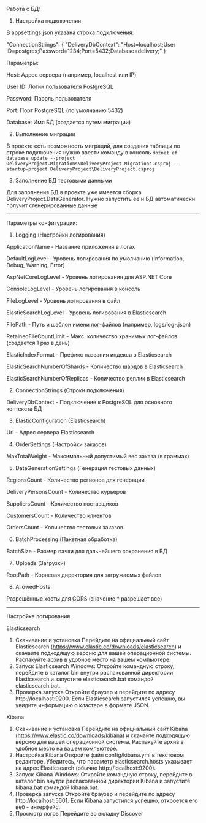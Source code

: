 Работа с БД:

1. Настройка подключения
   
В appsettings.json указана строка подключения:


"ConnectionStrings": {
  "DeliveryDbContext": "Host=localhost;User ID=postgres;Password=1234;Port=5432;Database=delivery;"
}

Параметры:

Host: Адрес сервера (например, localhost или IP)

User ID: Логин пользователя PostgreSQL

Password: Пароль пользователя

Port: Порт PostgreSQL (по умолчанию 5432)

Database: Имя БД (создается путем миграции)

2. Выполнение миграции

В проекте есть возможность миграций, для создания таблицы по строке подключения нужно ввести команду в консоль `dotnet ef database update --project DeliveryProject.Migrations\DeliveryProject.Migrations.csproj --startup-project DeliveryProject\DeliveryProject.csproj`  

3. Заполнение БД тестовыми данными

Для заполнения БД в проекте уже имеется сборка DeliveryProject.DataGenerator. Нужно запустить ее и БД автоматически получит сгенерированные данные

---

Параметры конфигурации:

1. Logging (Настройки логирования)
   
ApplicationName - Название приложения в логах

DefaultLogLevel - Уровень логирования по умолчанию (Information, Debug, Warning, Error)

AspNetCoreLogLevel - Уровень логирования для ASP.NET Core

ConsoleLogLevel - Уровень логирования в консоль

FileLogLevel - Уровень логирования в файл

ElasticSearchLogLevel - Уровень логирования в Elasticsearch

FilePath - Путь и шаблон имени лог-файлов (например, logs/log-.json)

RetainedFileCountLimit - Макс. количество хранимых лог-файлов (создается 1 раз в день)

ElasticIndexFormat - Префикс названия индекса в Elasticsearch

ElasticSearchNumberOfShards - Количество шардов в Elasticsearch

ElasticSearchNumberOfReplicas - Количество реплик в Elasticsearch

2. ConnectionStrings (Строки подключения)
   
DeliveryDbContext - Подключение к PostgreSQL для основного контекста БД

3. ElasticConfiguration (Elasticsearch)
   
Uri - Адрес сервера Elasticsearch

4. OrderSettings (Настройки заказов)
   
MaxTotalWeight - Максимальный допустимый вес заказа (в граммах)

5. DataGenerationSettings (Генерация тестовых данных)
   
RegionsCount - Количество регионов для генерации

DeliveryPersonsCount - Количество курьеров

SuppliersCount - Количество поставщиков

CustomersCount - Количество клиентов

OrdersCount - Количество тестовых заказов

6. BatchProcessing (Пакетная обработка)

BatchSize - Размер пачки для дальнейшего сохранения в БД

7. Uploads (Загрузки)
   
RootPath - Корневая директория для загружаемых файлов

8. AllowedHosts
    
Разрешённые хосты для CORS (значение * разрешает все)

---

Настройка логирования

Elasticsearch
1. Скачивание и установка
Перейдите на официальный сайт Elasticsearch (https://www.elastic.co/downloads/elasticsearch) и скачайте подходящую версию для вашей операционной системы.
Распакуйте архив в удобное место на вашем компьютере.
2. Запуск Elasticsearch
Windows: Откройте командную строку, перейдите в каталог bin внутри распакованной директории Elasticsearch и запустите elasticsearch.bat командой elasticsearch.bat.
3. Проверка запуска
Откройте браузер и перейдите по адресу http://localhost:9200. Если Elasticsearch запустился успешно, вы увидите информацию о кластере в формате JSON.

Kibana
1. Скачивание и установка
Перейдите на официальный сайт Kibana (https://www.elastic.co/downloads/kibana) и скачайте подходящую версию для вашей операционной системы.
Распакуйте архив в удобное место на вашем компьютере.
2. Настройка Kibana
Откройте файл config/kibana.yml в текстовом редакторе.
Убедитесь, что параметр elasticsearch.hosts указывает на адрес Elasticsearch (обычно http://localhost:9200).
3. Запуск Kibana
Windows: Откройте командную строку, перейдите в каталог bin внутри распакованной директории Kibana и запустите kibana.bat командой kibana.bat.
4. Проверка запуска
Откройте браузер и перейдите по адресу http://localhost:5601. Если Kibana запустился успешно, откроется его веб - интерфейс.
5. Просмотр логов
Перейдите во вкладку Discover
